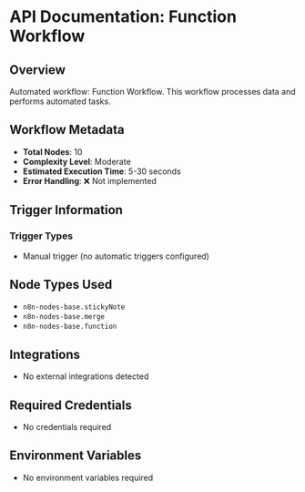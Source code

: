 # API Documentation: Function Workflow

## Overview
Automated workflow: Function Workflow. This workflow processes data and performs automated tasks.

## Workflow Metadata
- **Total Nodes**: 10
- **Complexity Level**: Moderate
- **Estimated Execution Time**: 5-30 seconds
- **Error Handling**: ❌ Not implemented

## Trigger Information
### Trigger Types
- Manual trigger (no automatic triggers configured)

## Node Types Used
- `n8n-nodes-base.stickyNote`
- `n8n-nodes-base.merge`
- `n8n-nodes-base.function`

## Integrations
- No external integrations detected

## Required Credentials
- No credentials required

## Environment Variables
- No environment variables required
